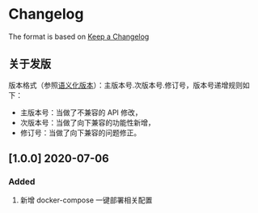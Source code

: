 # Changelog

The format is based on [Keep a Changelog](https://keepachangelog.com/en/1.0.0/)

## 关于发版

版本格式（参照[语义化版本](https://semver.org/lang/zh-CN/)）：主版本号.次版本号.修订号，版本号递增规则如下：

- 主版本号：当做了不兼容的 API 修改，
- 次版本号：当做了向下兼容的功能性新增，
- 修订号：当做了向下兼容的问题修正。

## [1.0.0] 2020-07-06

### Added

1. 新增 docker-compose 一键部署相关配置
